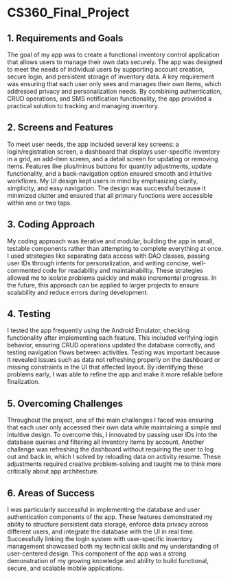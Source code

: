 # CS360_Final_Project
## 1. Requirements and Goals
The goal of my app was to create a functional inventory control application that allows users to manage their own data securely. The app was designed to meet the needs of individual users by supporting account creation, secure login, and persistent storage of inventory data. A key requirement was ensuring that each user only sees and manages their own items, which addressed privacy and personalization needs. By combining authentication, CRUD operations, and SMS notification functionality, the app provided a practical solution to tracking and managing inventory.

## 2. Screens and Features
To meet user needs, the app included several key screens: a login/registration screen, a dashboard that displays user-specific inventory in a grid, an add-item screen, and a detail screen for updating or removing items. Features like plus/minus buttons for quantity adjustments, update functionality, and a back-navigation option ensured smooth and intuitive workflows. My UI design kept users in mind by emphasizing clarity, simplicity, and easy navigation. The design was successful because it minimized clutter and ensured that all primary functions were accessible within one or two taps.

## 3. Coding Approach
My coding approach was iterative and modular, building the app in small, testable components rather than attempting to complete everything at once. I used strategies like separating data access with DAO classes, passing user IDs through intents for personalization, and writing concise, well-commented code for readability and maintainability. These strategies allowed me to isolate problems quickly and make incremental progress. In the future, this approach can be applied to larger projects to ensure scalability and reduce errors during development.

## 4. Testing
I tested the app frequently using the Android Emulator, checking functionality after implementing each feature. This included verifying login behavior, ensuring CRUD operations updated the database correctly, and testing navigation flows between activities. Testing was important because it revealed issues such as data not refreshing properly on the dashboard or missing constraints in the UI that affected layout. By identifying these problems early, I was able to refine the app and make it more reliable before finalization.

## 5. Overcoming Challenges
Throughout the project, one of the main challenges I faced was ensuring that each user only accessed their own data while maintaining a simple and intuitive design. To overcome this, I innovated by passing user IDs into the database queries and filtering all inventory items by account. Another challenge was refreshing the dashboard without requiring the user to log out and back in, which I solved by reloading data on activity resume. These adjustments required creative problem-solving and taught me to think more critically about app architecture.

## 6. Areas of Success
I was particularly successful in implementing the database and user authentication components of the app. These features demonstrated my ability to structure persistent data storage, enforce data privacy across different users, and integrate the database with the UI in real time. Successfully linking the login system with user-specific inventory management showcased both my technical skills and my understanding of user-centered design. This component of the app was a strong demonstration of my growing knowledge and ability to build functional, secure, and scalable mobile applications.
